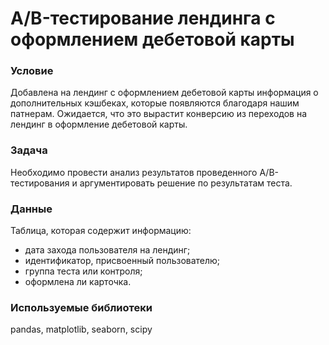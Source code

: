 # A/B-тестирование лендинга с оформлением дебетовой карты
### Условие
Добавлена на лендинг с оформлением дебетовой карты информация о дополнительных кэшбеках, которые появляются благодаря нашим патнерам. Ожидается, что это вырастит конверсию из переходов на лендинг в оформление дебетовой карты. 
### Задача
Необходимо провести анализ результатов проведенного А/В-тестирования и аргументировать решение по результатам теста.
### Данные
Таблица, которая содержит информацию:
* дата захода пользователя на лендинг;
* идентификатор, присвоенный пользователю;
* группа теста или контроля;
* оформлена ли карточка.
### Используемые библиотеки
pandas, matplotlib, seaborn, scipy